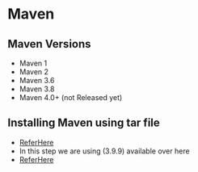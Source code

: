 # Maven

## Maven Versions 
*  Maven 1
*  Maven 2
*  Maven 3.6
*  Maven 3.8
*  Maven 4.0+ (not Released yet)

## Installing Maven using tar file
* [ReferHere](https://dlcdn.apache.org/maven/mvnd/1.0.2/maven-mvnd-1.0.2-linux-amd64.tar.gz)
*  In this step we are using (3.9.9) available over here
* [ReferHere](https://downloads.apache.org/maven/maven-3/3.9.9/binaries/apache-maven-3.9.9-bin.tar.gz.sha512)